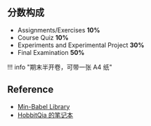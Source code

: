 
## 分数构成

- Assignments/Exercises **10%**
- Course Quiz **10%**
- Experiments and Experimental Project **30%**
- Final Examination **50%**

!!! info "期末半开卷，可带一张 A4 纸"

## Reference

- [Min-Babel Library](https://ruoxining.github.io/notebook/docs/1-cs/database/)
- [HobbitQia 的笔记本](https://note.hobbitqia.cc/DB/)